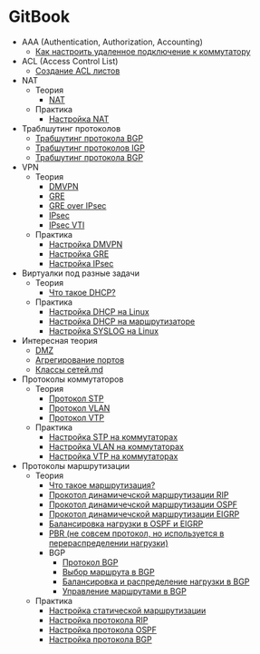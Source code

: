 # GitBook
- AAA (Authentication, Authorization, Accounting)
   - [Как настроить удаленное подключение к коммутатору](./AAA/auth_ssh.md)
- ACL (Access Control List)
   - [Создание ACL листов](./ACL/ACL(Access_Control_List).md)
- NAT
  - Теория
    - [NAT](./NAT/Theory/NAT(Network_Address_Translation).md)
  - Практика
    - [Настройка NAT](./NAT/Practice/Настройка_NAT.md)
- Траблшутинг протоколов
  - [Трабшутинг протокола BGP](./Troubleshooting/Troubleshoot_BGP.md)
  - [Трабшутинг протоколов IGP](./Troubleshooting/Troubleshoot_IGP.md)
  - [Трабшутинг протокола BGP](./Troubleshooting/Troubleshooting_DMVPN.md)
- VPN
  - Теория
    - [DMVPN](./VPN/Theory/DMVPN(Dynamic_Multipoint_VPN).md)
    - [GRE](./VPN/Theory/GRE(Generic_Routing_Encapsulation).md)
    - [GRE over IPsec](./VPN/Theory/GRE_over_IPSec.md)
    - [IPsec](./VPN/Theory/IPsec(Internet_Protocol_Security).md)
    - [IPsec VTI](./VPN/Theory/IPSecVTI(Virtual_Tunnel_Interface).md)
   - Практика
     - [Настройка DMVPN](./VPN/Practice/Настройка_DMVPN.md)
     - [Настройка GRE](./VPN/Practice/Настройка_GRE.md)
     - [Настройка IPsec](./VPN/Practice/Настройка_IPsec.md)
- Виртуалки под разные задачи
  - Теория
    - [Что такое DHCP?](./Виртуалки/Theory/DHCP(Dynamic_Host_Configuration_Protocol).md)
  - Практика
    - [Настройка DHCP на Linux](./Виртуалки/Practice/DHCP_virt.md)
    - [Настройка DHCP на маршрутизаторе](./Виртуалки/Practice/DHCP_route.md)
    - [Настройка SYSLOG на Linux](./Виртуалки/Practice/SYSLOG.md)
- Интересная теория
  - [DMZ](./Theory/DMZ(DeMilitarized_Zone).md)
  - [Агрегирование портов](./Theory/Агрегирование_портов.md)
  - [Классы сетей.md](./Theory/Классы_сетей.md)
- Протоколы коммутаторов
  - Теория
    - [Протокол STP](./Switch_protocols/Theory/STP(Spanning_Tree_Protocol).md)
    - [Протокол VLAN](./Switch_protocols/Theory/VLAN(Virtual_Local_Area_Network).md)
    - [Протокол VTP](./Switch_protocols/Theory/VTP(VLAN_Trunking_Protocol).md)
  - Практика
    - [Настройка STP на коммутаторах](./Switch_protocols/Practice/Настройка_STP_на_коммутаторах.md)
    - [Настройка VLAN на коммутаторах](./Switch_protocols/Practice/Настройка_VLAN.md)
    - [Настройка VTP на коммутаторах](./Switch_protocols/Practice/Настройка_VTP.md)
 - Протоколы маршрутизации
   - Теория
     - [Что такое маршрутизация?](./Router_protocols/Theory/Маршрутизация.md)
     - [Прокотол динамичечской маршрутизации RIP](./Router_protocols/Theory/RIP(Routing_Information_Protocol).md)
     - [Прокотол динамичечской маршрутизации OSPF](./Router_protocols/Theory/OSPF(Open_Shortest_Path_First).md)
     - [Прокотол динамичечской маршрутизации EIGRP](./Router_protocols/Theory/EIGRP(Enhanced_Interior_Gateway_Routing_Protocol).md)
     - [Балансировка нагрузки в OSPF и EIGRP](./Router_protocols/Theory/Балансировка_нагрузки_OSPF_EIGRP.md)
     - [PBR (не совсем протокол, но используется в перераспределении нагрузки)](./Router_protocols/Theory/PBR(Policy-Based_Routing).md)
     - BGP
       - [Протокол BGP](./Router_protocols/Theory/BGP/BGP(Border_Gateway_Protocol).md)
       - [Выбор маршрута в BGP](./Router_protocols/Theory/BGP/BGP_выбор_маршрута.md)
       - [Балансировка и распределение нагрузки в BGP](./Router_protocols/Theory/BGP/Балансировка_и_распределение_нагрузки_BGP.md)
       - [Управление маршрутами в BGP](./Router_protocols/Theory/BGP/Управление_маршрутами_BGP.md)
   - Практика
     - [Настройка статической маршрутизации](/Router_protocols/Practice/Настройка_статической_маршрутизации.md)
     - [Настройка протокола RIP](/Router_protocols/Practice/Настройка_RIP.md)
     - [Настройка протокола OSPF](/Router_protocols/Practice/Настройка_OSPF.md)
     - [Настройка протокола BGP](/Router_protocols/Practice/Настройка_протокола_BGP.md)
